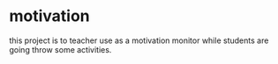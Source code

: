 # motivation
this project is to teacher use as a motivation monitor while students are going throw some activities.
